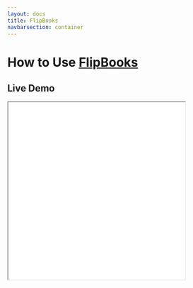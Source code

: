 ```yaml
---
layout: docs
title: FlipBooks
navbarsection: container
---
```


How to Use [FlipBooks](https://pkg.go.dev/github.com/ebitenui/ebitenui/widget#FlipBook)
====================

Live Demo
-----------

<iframe src="/wasm_control/flipbook.html" height="400" width="400" title="Live Demo" scrolling="no"></iframe>
